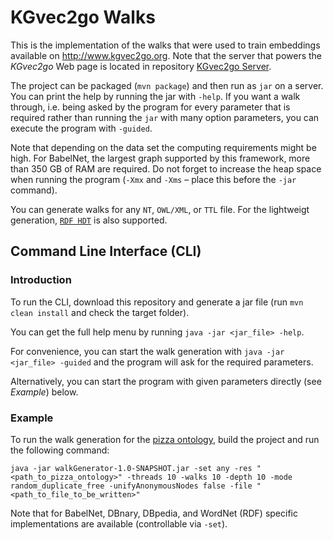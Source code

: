 # KGvec2go Walks
This is the implementation of the walks that were used to train embeddings available on 
<a href="http://www.kgvec2go.org">http://www.kgvec2go.org</a>.
Note that the server that powers the *KGvec2go* Web page is located in repository 
<a href="https://github.com/janothan/kgvec2go-server/">KGvec2go Server</a>. 

The project can be packaged (`mvn package`) and then run as `jar` on a server. You can print the help by running 
the jar with `-help`. If you want a walk through, i.e. being asked by the program for every parameter that is required
rather than running the `jar` with many option parameters, you can execute the program with `-guided`.

Note that depending on the data set the 
computing requirements might be high. For BabelNet, the largest graph supported by this framework, more than 350 GB of 
RAM are required. Do not forget to increase the heap space when running the program (`-Xmx` and `-Xms` – place this 
before the `-jar` command).

You can generate walks for any `NT`, `OWL/XML`, or `TTL` file.
For the lightweigt generation, [`RDF HDT`](http://www.rdfhdt.org/) is also supported.

## Command Line Interface (CLI)

### Introduction
To run the CLI, download this repository and generate a jar file (run `mvn clean install` 
and check the target folder).

You can get the full help menu by running `java -jar <jar_file> -help`.

For convenience, you can start the walk generation with `java -jar <jar_file> -guided` 
and the program will ask for the required parameters.

Alternatively, you can start the program with given parameters directly (see *Example*) 
below.

### Example
To run the walk generation for the <a href="https://protege.stanford.edu/ontologies/pizza/pizza.owl">pizza ontology</a>, 
build the project and run the following command: 

```
java -jar walkGenerator-1.0-SNAPSHOT.jar -set any -res "<path_to_pizza_ontology>" -threads 10 -walks 10 -depth 10 -mode random_duplicate_free -unifyAnonymousNodes false -file "<path_to_file_to_be_written>"
```

Note that for BabelNet, DBnary, DBpedia, and WordNet (RDF) specific implementations are available (controllable via `-set`).
